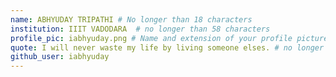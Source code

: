 ```yaml
---
name: ABHYUDAY TRIPATHI # No longer than 18 characters
institution: IIIT VADODARA  # no longer than 58 characters
profile_pic: iabhyuday.png # Name and extension of your profile picture(ex. mona.png)
quote: I will never waste my life by living someone elses. # no longer than 100 characters
github_user: iabhyuday
---
```

